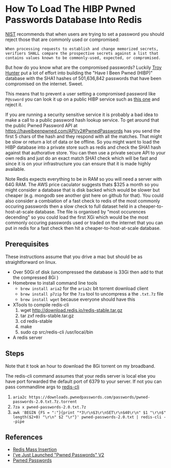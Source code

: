 # How To Load The HIBP Pwned Passwords Database Into Redis

[NIST](https://pages.nist.gov/800-63-3/sp800-63b.html) recommends that when users are trying to set a password you should reject those that are commonly used or compromised:

    When processing requests to establish and change memorized secrets, 
    verifiers SHALL compare the prospective secrets against a list that 
    contains values known to be commonly-used, expected, or compromised.

But how do you know what are the compromised passwords? Luckily [Troy Hunter](https://www.troyhunt.com/ive-just-launched-pwned-passwords-version-2/) put a lot of effort into building the "Have I Been Pwned (HIBP)" database with the SHA1 hashes of 501,636,842 passwords that have been compromised on the internet. Sweet. 

This means that to prevent a user setting a compromised password like `P@ssword` you can look it up on a public HIBP service such as [this one](https://haveibeenpwned.com/Passwords) and reject it. 

If you are running a security sensitive service it is probably a bad idea to make a call to a public password hash lookup service. To get around that the public Pwned Password API at https://haveibeenpwned.com/API/v2#PwnedPasswords has you send the first 5 chars of the hash and they respond with all the matches. That might be slow or return a lot of data or be offline. So you might want to load the HIBP database into a private store such as redis and check the SHA1 hash against that authorative store. You can then use a private secure API to your own redis and just do an exact match SHA1 check which will be fast and since it is on your infrastructure you can ensure that it is made highly available. 

Note Redis expects everything to be in RAM so you will need a server with 64G RAM. The AWS price caculator suggests thats
$325 a month so you might consider a database that is disk backed which would be slower but cheaper (e.g. mongodb see another gist here on github for that). You could also consider a combiation of a fast check to redis of the most commonly occuring passwords then a slow check to full dataset held in a cheaper-to-host-at-scale database. The file is organised by "most occurences decending" so you could load the first XGi which would be the most commonly occuring passwords used or traded on the internet that you can put in redis for a fast check then hit a cheaper-to-host-at-scale database.

## Prerequisites

These instructions assume that you drive a mac but should be as straightforward on linux. 

 * Over 50Gi of disk (uncompressed the database is 33Gi then add to that the compressed 8Gi )
 * Homebrew to install command line tools
     * `brew install aria2` for the `aria2c` bit torrent download client
     * `brew install p7zip` for the `7za` tool to uncompress a the `.txt.7z` file
     * `brew install wget` because everyone should have this
 * XTools to compile redis-cli
     1. wget http://download.redis.io/redis-stable.tar.gz
     1. tar zxf redis-stable.tar.gz
     1. cd redis-stable
     1. make 
     1. sudo cp src/redis-cli /usr/local/bin
 * A redis server
 
## Steps

Note that it took an hour to download the 8Gi torrent on my broadband. 

The redis-cli command assumes that your redis server is local else you have port forwarded the default port of 6379 to your server. If not you can pass commandline args to [redis-cli](https://www.mankier.com/1/redis-cli)

 1. `aria2c https://downloads.pwnedpasswords.com/passwords/pwned-passwords-2.0.txt.7z.torrent`
 1. `7za x pwned-passwords-2.0.txt.7z`
 1. `awk 'BEGIN {FS = ":"}{print "*3\r\n$3\r\nSET\r\n$40\r\n" $1 "\r\n$" length($2+0) "\r\n" $2 "\r"}' pwned-passwords-2.0.txt | redis-cli --pipe`
 
## References

 * [Redis Mass Insertion](https://redis.io/topics/mass-insert)
 * [I've Just Launched "Pwned Passwords" V2](https://www.troyhunt.com/ive-just-launched-pwned-passwords-version-2/)
 * [Pwned Passwords](https://haveibeenpwned.com/Passwords)
 
 
